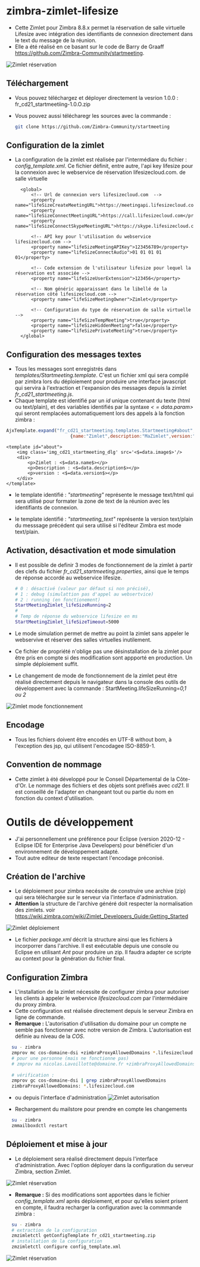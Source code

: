 # zimbra-zimlet-lifesize
* Cette Zimlet pour Zimbra 8.8.x permet la réservation de salle virtuelle Lifesize avec intégration des identifiants de connexion directement dans le text du message de la réunion.
* Elle a été réalisé en ce basant sur le code de Barry de Graaff https://github.com/Zimbra-Community/startmeeting.

![Zimlet réservation](ressources/zimlet-image1.png)

## Téléchargement
* Vous pouvez téléchargez et déployer directement la vesrion 1.0.0 : fr_cd21_startmeetiing-1.0.O.zip
* Vous pouvez aussi télécharegr les sources avec la commande :

	```bash
	git clone https://github.com/Zimbra-Community/startmeeting
	```
	
## Configuration de la zimlet

* La configuration de la zimlet est réalisée par l'intermédiare du fichier : *config_template.xml*. Ce fichier définit, entre autre, l'api key lifesize pour la connexion avec le webservice de réservation lifesizecloud.com.
de salle virtuelle

		<global>	
			<!-- Url de connexion vers lifesizecloud.com  -->
			<property name="lifeSizeCreateMeetingURL">https://meetingapi.lifesizecloud.com/meeting/create</property>
			<property name="lifeSizeConnectMeetingURL">https://call.lifesizecloud.com</property>
			<property name="lifeSizeConnectSkypeMeetingURL">https://skype.lifesizecloud.com</property>
	
			<!-- API key pour l'utilisation du webservice lifesizecloud.com -->
			<property name="lifeSizeMeetingAPIKey">123456789</property>
			<property name="lifeSizeConnectAudio">01 01 01 01 01</property>
			
			<!-- Code extension de l'utilisateur lifesize pour lequel la réservation est associée -->	
			<property name="lifeSizeUserExtension">123456</property>
			
			<!-- Nom généric apparaissant dans le libellé de la réservation côté lifesizecloud.com -->
			<property name="lifeSizeMeetingOwner">Zimlet</property>
			
			<!-- Configuration du type de réservation de salle virtuelle --> 
			<property name="lifeSizeTempMeeting">true</property>
			<property name="lifeSizeHiddenMeeting">false</property>
			<property name="lifeSizePrivateMeeting">true</property>
		</global>
		
## Configuration des messages textes
* Tous les messages sont enregistrés dans *templates/Startmeeting.template*. C'est un fichier xml qui sera compilé par zimbra lors du déploiement pour produire une interface javascript qui servira à l'extraction et l'expansion des messages depuis la zimlet *fr_cd21_startmeeting.js*. 
* Chaque template est identifié par un *id* unique contenant du texte (html ou text/plain), et des variables identifiés par la syntaxe *<$=data.param$>* qui seront remplacées automatiquement lors des appels à la fonction zimbra :

```javascript
AjxTemplate.expand("fr_cd21_startmeeting.templates.Startmeeting#about",
						{name:"Zimlet",description:"MaZimlet",version:"1.0.0"});
```
	
	<template id="about">
		<img class='img_cd21_startmeeting_dlg' src='<$=data.image$>'/>
		<div>
			<p>Zimlet : <$=data.name$></p>
			<p>Description : <$=data.description$></p>
			<p>version : <$=data.version$></p>
		</div>
	</template>
* le template identifié : *"startmeeting"* représente le message text/html  qui sera utilisé pour formater la zone de text de la réunion avec les identifiants de connexion.

* le template identifié : *"startmeeting_text"* représente la version text/plain du messsage précédent qui sera utilisé si l'éditeur Zimbra est mode text/plain.

## Activation, désactivation et mode simulation
* Il est possible de definir 3 modes de fonctionnement de la zimlet à partir des clefs du fichier *fr_cd21_startmeeting.properties*, ainsi que le temps de réponse accordé au webservice lifesize.

	```bash
	# 0 : désactivé (valeur par défaut si non précisé), 
	# 1 : debug (simulattion pas d'appel au websertvice) 
	# 2 : running (en fonctionement)
	StartMeetingZimlet_lifeSizeRunning=2
	#
	# Temp de réponse du webservice lifesize en ms
	StartMeetingZimlet_lifeSizeTimeout=5000
	```
	
* Le mode simulation permet de mettre au point la zimlet sans appeler le webservive et réserver des salles virtuelles inutilement.
	
* Ce fichier de propriété n'oblige pas une désinstallation de la zimlet pour être pris en compte si des modification sont appporté en production. Un simple déploiement suffit.

* Le changement de mode de fonctionnement de la zimlet peut être réalisé directement depuis le navigateur dans la console des outils de développement avec
la commande : StartMeeting.lifeSizeRunning=*0,1 ou 2*

![Zimlet mode fonctionnement](ressources/zimlet-image5.png)

## Encodage
* Tous les fichiers doivent être encodés en UTF-8 without bom, à l'exception des jsp, qui utilisent l'encodagee ISO-8859-1.

## Convention de nommage
* Cette zimlet à été développé pour le Conseil Départemental de la Côte-d'Or. Le nommage des fichiers et des objets sont préfixés avec *cd21*. Il est conseillé de l'adapter en changeant tout ou partie du nom en fonction du context d'utilisation.

# Outils de développement
* J'ai personnellement une préférence pour Eclipse (version 2020-12 - Eclipse IDE for Enterprise Java Developers) pour bénéficier d'un environnement de développement adapté.
* Tout autre editeur de texte respectant l'encodage préconisé.
	
## Création de l'archive
* Le déploiement pour zimbra necéssite de construire une archive (zip) qui sera téléchargée sur le serveur via l'interface d'administration.
* **Attention** la structure de l'archive généré doit respecter la normalisation des zimlets. voir https://wiki.zimbra.com/wiki/Zimlet_Developers_Guide:Getting_Started

![Zimlet déploiement](ressources/zimlet-image2.png)

* Le fichier *package.xml* décrit la structure ainsi que les fichiers à incorporrer dans l'archive. Il est exécutable depuis une console ou Eclipse en utilisant *Ant* pour produire un zip. Il faudra adapter ce scripte au context pour la génération du fichier final.

	<zip destfile="${workspace.dir}/_ZimbraIntegration_/dist/fr_cd21_startmeeting.zip"
	 	basedir="${workspace.dir}/${project.name}"
	 	includes="**/*.*"
	 	excludes=".project, .settings/**,old/** package.xml">
	</zip>

## Configuration Zimbra
* L'installation de la zimlet nécessite de configurer zimbra pour autoriser les clients à appeler le webervice *lifesizecloud.com* par l'intermédiaire du proxy zimbra.
* Cette configuration est réalisée directement depuis le serveur Zimbra en ligne de commande.
* **Remarque :** L'autorisation d'utilisation du domaine pour un compte ne semble pas fonctionner avec notre version de Zimbra. L'autorisation est définie au niveau de la *COS*.

```bash
  su - zimbra
  zmprov mc cos-domaine-dsi +zimbraProxyAllowedDomains *.lifesizecloud.com
  # pour une personne (mais ne fonctionne pas)
  # zmprov ma nicolas.Lavoillotte@domaine.fr +zimbraProxyAllowedDomains *.lifesizecloud.com(ne fonctionne pas!)
   
  # vérification :
  zmprov gc cos-domaine-dsi | grep zimbraProxyAllowedDomains
  zimbraProxyAllowedDomains: *.lifesizecloud.com
  ```
  
* ou depuis l'interface d'administration
![Zimlet autorisation](ressources/zimlet-image3.png)

* Rechargement du mailstore pour prendre en compte les changements

```bash
  su - zimbra
  zmmailboxdctl restart
  ```

## Déploiement et mise à jour
* Le déploiement sera réalisé directement depuis l'interface d'administration. Avec l'option déployer dans la configuration du serveur Zimbra, section Zimlet.

![Zimlet réservation](ressources/zimlet-image2.png)

* **Remarque :** Si des modifications sont apportées dans le fichier *config_template.xml* après déploiement, et pour qu'elles soient prisent en compte, il faudra recharger la configuration avec la commmande zimbra :

```bash
  su - zimbra
  # extraction de la configuration
  zmzimletctl getConfigTemplate fr_cd21_startmeeting.zip
  # installation de la configuration
  zmzimletctl configure config_template.xml
  ```
  

![Zimlet réservation](ressources/zimlet-image4.png)

